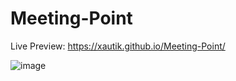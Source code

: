 # Meeting-Point
Live Preview: https://xautik.github.io/Meeting-Point/ 

![image](https://github.com/xautik/Meeting-Point/assets/106868727/a958a617-aaf5-4235-84af-d86181a7ebb4)

